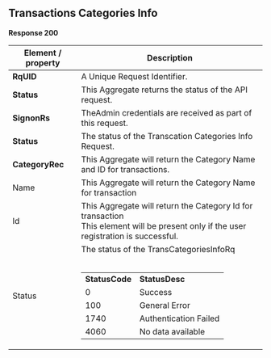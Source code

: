 ## Transactions Categories Info


<b>Response 200</b>

<table>
    <thead>
        <th>Element / property</th>
        <th>Description</th>
    </thead>
    <tbody>
        <tr>
            <td><b>RqUID</b></td>
            <td>A Unique Request Identifier.</td>
        </tr>
        <tr>
            <td><b>Status </b></td>
            <td>This Aggregate returns the status of the API request.</td>
        </tr>
        <tr>
            <td><b>SignonRs</b></td>
            <td>TheAdmin credentials are received as part of this request.</td>
        </tr>
        <tr>
            <td><b>Status</b></td>
            <td>The status of the Transcation Categories Info Request.<br />
        </tr>
        <tr>
            <td><b>CategoryRec</b></td>
            <td>This Aggregate will return the Category Name and ID for transactions.</td>
        </tr>
        <tr>
            <td>Name</td>
            <td>This Aggregate will return the Category Name for transaction
        </tr>
        <tr>
            <td>Id </td>
            <td> This Aggregate will return the Category Id for transaction <br> This element will be present only if
                the user registration is successful. <br />
        </tr>
        <tr>
            <td>Status</td>
            <td>
                The status of the TransCategoriesInfoRq
                <br>
                <br>
                <table>
                    <tr>
                        <td><b>StatusCode</b></td>
                        <td><b>StatusDesc</b></td>
                    </tr>
                    <tr>
                        <td>0</td>
                        <td>Success</td>
                    </tr>
                    <tr>
                        <td>100</td>
                        <td>General Error</td>
                    </tr>
                    <tr>
                        <td>1740</td>
                        <td>Authentication Failed</td>
                    </tr>
                    <tr>
                        <td>4060</td>
                        <td>No data available</td>
                    </tr>
                </table>
            </td>
        </tr>
    </tbody>
</table>
